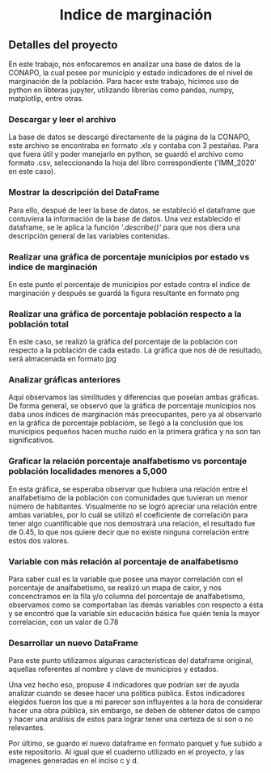 <div align='center'>
  
  # Indice de marginación
  
</div>

## Detalles del proyecto

En este trabajo, nos enfocaremos en analizar una base de datos de la CONAPO, la cual posee por municipio y estado indicadores de el nivel de marginación de la población. Para hacer este trabajo, hicimos uso de python en libteras jupyter, utilizando librerías como pandas, numpy, matplotlip, entre otras.

### Descargar y leer el archivo

La base de datos se descargó directamente de la página de la CONAPO, este archivo se encontraba en formato .xls y contaba con 3 pestañas. Para que fuera útil y poder manejarlo en python, se guardó el archivo como formato .csv, seleccionando la  hoja del libro correspondiente ('IMM_2020' en este caso).

### Mostrar la descripción del DataFrame

Para ello, despué de leer la base de datos, se estableció el dataframe que contuviera la información de la base de datos. Una vez establecido el dataframe, se le aplica la función _'.describe()'_ para que nos diera una descripción general de las variables contenidas.

### Realizar una gráfica de porcentaje municipios por estado vs indice de marginación 

En este punto el porcentaje de municipios por estado contra el indice de marginación y después se guardá la figura resultante en formato png

### Realizar una gráfica de porcentaje población respecto a la población total

En este caso, se realizó la gráfica del porcentaje de la población con respecto a la población de cada estado. La gráfica que nos dé de resultado, será almacenada en formato jpg

### Analizar gráficas anteriores

Aquí observamos las similitudes y diferencias que poseían ambas gráficas. De forma general, se observó que la gráfica de porcentaje municipios nos daba unos índices de marginación más preocupantes, pero ya al observarlo en la gráfica de porcentaje poblacióm, se llegó a la conclusión que los municipios pequeños hacen mucho ruido en la primera gráfica y no son tan significativos.

### Graficar la relación porcentaje analfabetismo vs porcentaje población localidades menores a 5,000

En esta gráfica, se esperaba observar que hubiera una relación entre el analfabetismo de la población con comunidades que tuvieran un menor número de habitantes. Visualmente no se logró apreciar una relación entre ambas variables, por lo cuál se utilizó el coeficiente de correlación para tener algo cuantificable que nos demostrará una relación, el resultado fue de 0.45, lo que nos quiere decir que no existe ninguna correlación entre estos dos valores.

### Variable con más relación al porcentaje de analfabetismo

Para saber cual es la variable que posee una mayor correlación con el porcentaje de analfabetismo, se realizó un mapa de calor, y nos concenctramos en la fila y/o columna del porcentaje de analfabetismo, observamos como se comportaban las demás variables con respecto a ésta y se encontró que la variable sin educación básica fue quién tenía la mayor correlación, con un valor de 0.78

### Desarrollar un nuevo DataFrame

Para este punto utilizamos algunas características del dataframe original, aquellas referentes al nombre y clave de municipios y estados.

Una vez hecho eso, propuse 4 indicadores que podrían ser de ayuda analizar cuando se desee hacer una política pública. Estos indicadores elegidos fueron los que a mi parecer son influyentes a la hora de considerar hacer una obra pública, sin embargo, se deben de obtener datos de campo y hacer una análisis de estos para lograr tener una certeza de si son o no relevantes.

Por último, se guardo el nuevo dataframe en formato parquet y fue subido a este repositorio. Al igual que el cuaderno utilizado en el proyecto, y las imagenes generadas en el inciso c y d.
